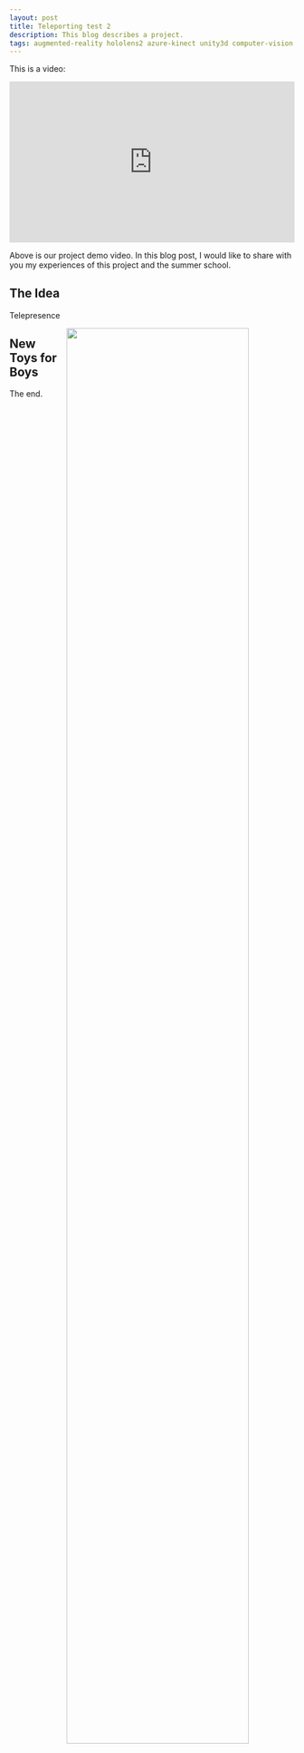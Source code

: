 ```yaml
---
layout: post
title: Teleporting test 2
description: This blog describes a project.
tags: augmented-reality hololens2 azure-kinect unity3d computer-vision
---
```


This is a video:

<div style="position:relative;padding-top:56.25%;">
  <iframe width="100%" src="https://www.youtube.com/embed/0Foz5Rm_RNo" frameborder="0" allowfullscreen
    style="position:absolute;top:0;left:0;width:100%;height:100%;"></iframe>
</div>

Above is our project demo video. In this blog post, I would like to share with you my experiences of this project and the summer school.

## The Idea

Telepresence

<p class="full-width">
<img src="/public/image/marss19-sketch.png" width="80%" align="right"/>
</p>

## New Toys for Boys

The end.
